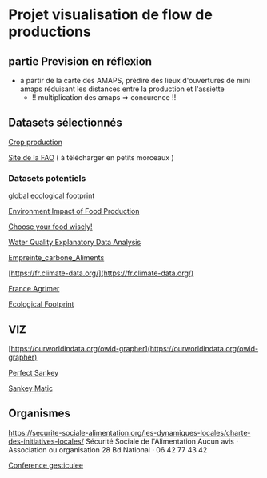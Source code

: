 # Projet visualisation de flow de productions

## partie Prevision en réflexion
- a partir de la carte des AMAPS, prédire des lieux d'ouvertures de mini amaps réduisant les distances entre la production et l'assiette
  - !! multiplication des amaps => concurence !!


## Datasets sélectionnés
[Crop production](https://data.world/agriculture/crop-production)

[Site de la FAO](https://www.fao.org/faostat/fr/#data/TM) ( à télécharger en petits morceaux )


### Datasets potentiels
[global ecological footprint](https://www.kaggle.com/datasets/footprintnetwork/ecological-footprint)

[Environment Impact of Food Production](https://www.kaggle.com/datasets/selfvivek/environment-impact-of-food-production)

[Choose your food wisely!](https://www.kaggle.com/code/selfvivek/choose-your-food-wisely)

[Water Quality Explanatory Data Analysis](https://www.kaggle.com/code/kanncaa1/water-quality-explanatory-data-analysis)

[Empreinte_carbone_Aliments](#Empreinte_carbone_Aliments)

[https://fr.climate-data.org/](https://fr.climate-data.org/)

[France Agrimer](https://visionet.franceagrimer.fr/pages/Statistiques.aspx?menuurl=Statistiques/productions%20v%C3%A9g%C3%A9tales/grandes%20cultures/revue%20March%C3%A9%20des%20c%C3%A9r%C3%A9ales/France)

[Ecological Footprint](https://data.footprintnetwork.org/?_ga=2.79482327.2142738977.1627570256-507256724.1627570256#/compareCountries?type=BCtot&cn=all&yr=2017)

## VIZ
[https://ourworldindata.org/owid-grapher](https://ourworldindata.org/owid-grapher)

[Perfect Sankey](https://youtu.be/wKIsxMRNodY?t=451)

[Sankey Matic](https://sankeymatic.com/)

## Organismes
https://securite-sociale-alimentation.org/les-dynamiques-locales/charte-des-initiatives-locales/
Sécurité Sociale de l'Alimentation
Aucun avis · Association ou organisation
28 Bd National · 06 42 77 43 42

[Conference gesticulee](#Conférence_Gesticulee)
